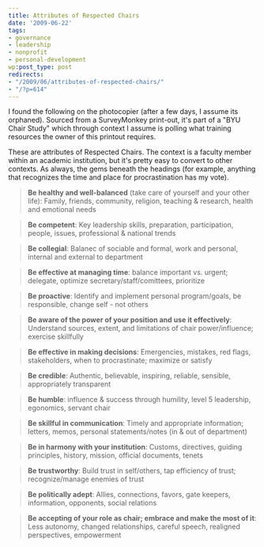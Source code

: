 ```yaml
---
title: Attributes of Respected Chairs
date: '2009-06-22'
tags:
- governance
- leadership
- nonprofit
- personal-development
wp:post_type: post
redirects:
- "/2009/06/attributes-of-respected-chairs/"
- "/?p=614"
---
```


I found the following on the photocopier (after a few days, I assume its orphaned). Sourced from a SurveyMonkey print-out, it's part of a "BYU Chair Study" which through context I assume is polling what training resources the owner of this printout requires.

These are attributes of Respected Chairs. The context is a faculty member within an academic institution, but it's pretty easy to convert to other contexts. As always, the gems beneath the headings (for example, anything that recognizes the time and place for procrastination has my vote).

> **Be healthy and well-balanced** (take care of yourself and your other life): Family, friends, community, religion, teaching & research, health and emotional needs

>

> **Be competent**: Key leadership skills, preparation, participation, people, issues, professional & national trends

>

> **Be collegial**: Balanec of sociable and formal, work and personal, internal and external to department

>

> **Be effective at managing time**: balance important vs. urgent; delegate, optimize secretary/staff/comittees, prioritize

>

> **Be proactive**: Identify and implement personal program/goals, be responsible, change self - not others

>

> **Be aware of the power of your position and use it effectively**: Understand sources, extent, and limitations of chair power/influence; exercise skillfully

>

> **Be effective in making decisions**: Emergencies, mistakes, red flags, stakeholders, when to procrastinate; maximize or satisfy

>

> **Be credible**: Authentic, believable, inspiring, reliable, sensible, appropriately transparent

>

> **Be humble**: influence & success through humility, level 5 leadership, egonomics, servant chair

>

> **Be skillful in communication**: Timely and appropriate information; letters, memos, personal statements/notes (in & out of department)

>

> **Be in harmony with your institution**: Customs, directives, guiding principles, history, mission, official documents, tenets

>

> **Be trustworthy**: Build trust in self/others, tap efficiency of trust; recognize/manage enemies of trust

>

> **Be politically adept**: Allies, connections, favors, gate keepers, information, opponents, social relations

>

> **Be accepting of your role as chair; embrace and make the most of it**: Less autonomy, changed relationships, careful speech, realigned perspectives, empowerment
